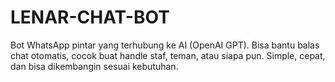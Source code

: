 # LENAR-CHAT-BOT
Bot WhatsApp pintar yang terhubung ke AI (OpenAI GPT). Bisa bantu balas chat otomatis, cocok buat handle staf, teman, atau siapa pun. Simple, cepat, dan bisa dikembangin sesuai kebutuhan.
